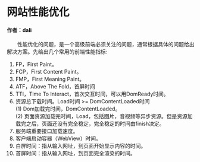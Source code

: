 # 网站性能优化
#### 作者：dali
&emsp;&emsp;性能优化的问题，是一个高级前端必须关注的问题，通常根据具体的问题给出解决方案。先给出几个常用的前端性能指标:
1. FP，First Paint。
2. FCP，First Content Paint。
3. FMP，First Meaning Paint。
4. ATF，Above The Fold，首屏时间
5. TTI，Time To Interact，首次交互时间，可以用DomReady时间。
6. 资源总下载时间。Load时间 >= DomContentLoaded时间  
    (1) Dom加载完时间，DomContentLoaded。  
    (2) 页面资源加载完时间，Load，包括图片，音视频等异步资源。但是资源加载完之后，页面还没有完全稳定，完全稳定的时间由finish决定。
7. 服务端重要接口加载速度。
8. 客户端启动容器（WebView）时间。
9. 白屏时间：指从输入网址，到页面开始显示内容的时间。
10. 首屏时间：指从输入网址，到页面完全渲染的时间。